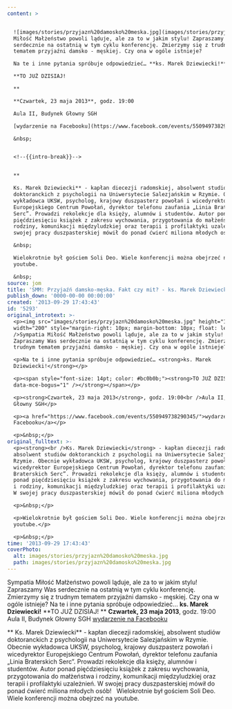 ```yaml
---
content: >


  ![images/stories/przyjazn%20damosko%20meska.jpg](images/stories/przyjazn%20damosko%20meska.jpg)Sympatia
  Miłość Małżeństwo powoli ląduje, ale za to w jakim stylu! Zapraszamy Was
  serdecznie na ostatnią w tym cyklu konferencję. Zmierzymy się z trudnym
  tematem przyjaźni damsko - męskiej. Czy ona w ogóle istnieje?

  Na te i inne pytania spróbuje odpowiedzieć… **ks. Marek Dziewiecki!**

  **TO JUŻ DZISIAJ!

  **

  **Czwartek, 23 maja 2013**, godz. 19:00

  Aula II, Budynek Głowny SGH

  [wydarzenie na Facebooku](https://www.facebook.com/events/550949738290345/)

  &nbsp;


  <!--{{intro-break}}-->


  **

  Ks. Marek Dziewiecki** - kapłan diecezji radomskiej, absolwent studiów
  doktoranckich z psychologii na Uniwersytecie Salezjańskim w Rzymie. Obecnie
  wykładowca UKSW, psycholog, krajowy duszpasterz powołań i wicedyrektor
  Europejskiego Centrum Powołań, dyrektor telefonu zaufania „Linia Braterskich
  Serc”. Prowadzi rekolekcje dla księży, alumnów i studentów. Autor ponad
  pięćdziesięciu książek z zakresu wychowania, przygotowania do małżeństwa i
  rodziny, komunikacji międzyludzkiej oraz terapii i profilaktyki uzależnień. W
  swojej pracy duszpasterskiej mówił do ponad ćwierć miliona młodych osób!

  &nbsp;

  Wielokrotnie był gościem Soli Deo. Wiele konferencji można obejrzeć na
  youtube.

  &nbsp;
source: jom
title: 'SMM: Przyjaźń damsko-męska. Fakt czy mit? - ks. Marek Dziewiecki'
publish_down: '0000-00-00 00:00:00'
created: '2013-09-29 17:43:43'
id: '5293'
original_introtext: >-
  <p><img src="images/stories/przyjazn%20damosko%20meska.jpg" height="104"
  width="200" style="margin-right: 10px; margin-bottom: 10px; float: left;"
  />Sympatia Miłość Małżeństwo powoli ląduje, ale za to w jakim stylu!
  Zapraszamy Was serdecznie na ostatnią w tym cyklu konferencję. Zmierzymy się z
  trudnym tematem przyjaźni damsko - męskiej. Czy ona w ogóle istnieje?</p>

  <p>Na te i inne pytania spróbuje odpowiedzieć… <strong>ks. Marek
  Dziewiecki!</strong></p>

  <p><span style="font-size: 14pt; color: #bc0b0b;"><strong>TO JUŻ DZISIAJ!<br
  data-mce-bogus="1" /></strong></span></p>

  <p><strong>Czwartek, 23 maja 2013</strong>, godz. 19:00<br />Aula II, Budynek
  Głowny SGH</p>

  <p><a href="https://www.facebook.com/events/550949738290345/">wydarzenie na
  Facebooku</a></p>

  <p>&nbsp;</p>
original_fulltext: >-
  <p><strong><br />Ks. Marek Dziewiecki</strong> - kapłan diecezji radomskiej,
  absolwent studiów doktoranckich z psychologii na Uniwersytecie Salezjańskim w
  Rzymie. Obecnie wykładowca UKSW, psycholog, krajowy duszpasterz powołań i
  wicedyrektor Europejskiego Centrum Powołań, dyrektor telefonu zaufania „Linia
  Braterskich Serc”. Prowadzi rekolekcje dla księży, alumnów i studentów. Autor
  ponad pięćdziesięciu książek z zakresu wychowania, przygotowania do małżeństwa
  i rodziny, komunikacji międzyludzkiej oraz terapii i profilaktyki uzależnień.
  W swojej pracy duszpasterskiej mówił do ponad ćwierć miliona młodych osób!</p>

  <p>&nbsp;</p>

  <p>Wielokrotnie był gościem Soli Deo. Wiele konferencji można obejrzeć na
  youtube.</p>

  <p>&nbsp;</p>
time: '2013-09-29 17:43:43'
coverPhoto:
  alt: images/stories/przyjazn%20damosko%20meska.jpg
  path: images/stories/przyjazn%20damosko%20meska.jpg
---
```

Sympatia Miłość Małżeństwo powoli ląduje, ale za to w jakim stylu! Zapraszamy Was serdecznie na ostatnią w tym cyklu konferencję. Zmierzymy się z trudnym tematem przyjaźni damsko - męskiej. Czy ona w ogóle istnieje?
Na te i inne pytania spróbuje odpowiedzieć… **ks. Marek Dziewiecki!**
**TO JUŻ DZISIAJ!
**
**Czwartek, 23 maja 2013**, godz. 19:00
Aula II, Budynek Głowny SGH
[wydarzenie na Facebooku](https://www.facebook.com/events/550949738290345/)
&nbsp;

<!--{{intro-break}}-->

**
Ks. Marek Dziewiecki** - kapłan diecezji radomskiej, absolwent studiów doktoranckich z psychologii na Uniwersytecie Salezjańskim w Rzymie. Obecnie wykładowca UKSW, psycholog, krajowy duszpasterz powołań i wicedyrektor Europejskiego Centrum Powołań, dyrektor telefonu zaufania „Linia Braterskich Serc”. Prowadzi rekolekcje dla księży, alumnów i studentów. Autor ponad pięćdziesięciu książek z zakresu wychowania, przygotowania do małżeństwa i rodziny, komunikacji międzyludzkiej oraz terapii i profilaktyki uzależnień. W swojej pracy duszpasterskiej mówił do ponad ćwierć miliona młodych osób!
&nbsp;
Wielokrotnie był gościem Soli Deo. Wiele konferencji można obejrzeć na youtube.
&nbsp;


<!--{{json:{"created_date":"2013-09-29 17:43:43","publish_down":"0000-00-00 00:00:00","id":"5293"}}}-->